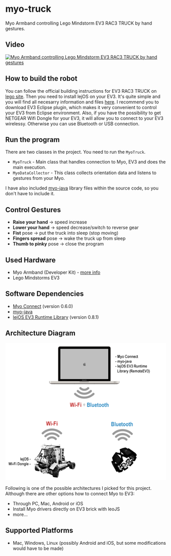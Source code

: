 myo-truck
=========

Myo Armband controlling Lego Mindstorm EV3 RAC3 TRUCK by hand gestures.

## Video
[![Myo Armband controlling Lego Mindstorm EV3 RAC3 TRUCK by hand gestures](http://img.youtube.com/vi/LsQ_2EhIpoQ/0.jpg)](http://www.youtube.com/watch?v=LsQ_2EhIpoQ)

## How to build the robot
You can follow the official building instructions for EV3 RAC3 TRUCK on [lego site](http://www.lego.com/en-us/mindstorms/build-a-robot/rac3-truck). Then you need to install lejOS on your EV3. It's quite simple and you will find all necesarry information and files [here](http://www.lejos.org/ev3.php). I recommend you to download EV3 Eclipse plugin, which makes it very convenient to control your EV3 from Eclipse environment. Also, if you have the possibility to get NETGEAR Wifi Dongle for your EV3, it will allow you to connect to your EV3 wirelessy. Otherwise you can use Bluetooth or USB connection.

## Run the program
There are two classes in the project. You need to run the `MyoTruck`.
- `MyoTruck` - Main class that handles connection to Myo, EV3 and does the main execution.
- `MyoDataCollector` - This class collects orientation data and listens to gestures from your Myo.

I have also included [myo-java](https://github.com/NicholasAStuart/myo-java) library files within the source code, so you don't have to include it. 

## Control Gestures
- **Raise your hand** -> speed increase
- **Lower your hand** -> speed decrease/switch to reverse gear
- **Fist** pose -> put the truck into sleep (stop moving)
- **Fingers spread** pose -> wake the truck up from sleep
- **Thumb to pinky** pose -> close the program

## Used Hardware
- Myo Armband (Developer Kit) - [more info](http://www.havlena.net/en/innovations/introducing-myo-a-gesture-control-armband-that-analyzes-muscle-activity/)
- Lego Mindstorms EV3

## Software Dependencies
- [Myo Connect](https://developer.thalmic.com/downloads) (version 0.6.0)
- [myo-java](https://github.com/NicholasAStuart/myo-java) 
- [lejOS EV3 Runtime Library](http://sourceforge.net/projects/lejos/files/lejos-EV3/0.8.1-beta/) (version 0.8.1)

## Architecture Diagram
![Myo Armband controlling Lego Mindstorm EV3 RAC3 TRUCK by hand gestures](https://raw.githubusercontent.com/matoushavlena/myo-truck/master/myo-truck-architecture.png)

Following is one of the possible architectures I picked for this project. Although there are other options how to connect Myo to EV3:
- Through PC, Mac, Android or iOS
- Install Myo drivers directly on EV3 brick with leoJS
- more...

## Supported Platforms
- Mac, Windows, Linux (possibly Android and iOS, but some modifications would have to be made)

